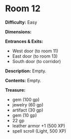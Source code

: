# Room 12

**Difficulty:** Easy

**Dimensions:** 

**Entrances & Exits:**
- West door (to room 11)
- East door (to room 13)
- South door (to corridor)

**Description:**
Empty.

**Contents:**
Empty.

**Treasure:**
- gem (100 gp)
- jewelry (60 gp)
- artifact (30 gp)
- gem (10 gp)
- 22 gp
- leather armor +1 (500 XP)
- spell scroll (Light, 500 XP)